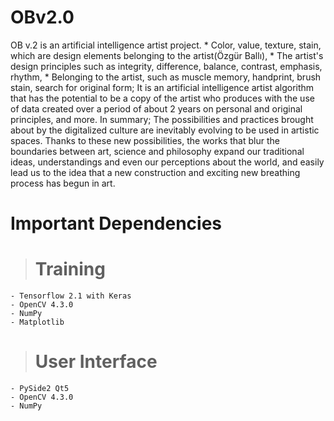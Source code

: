 # OBv2.0

OB v.2 is an artificial intelligence artist project. * Color, value, texture, stain, which are design elements belonging to the artist(Özgür Ballı), * The artist's design principles such as integrity, difference, balance, contrast, emphasis, rhythm, * Belonging to the artist, such as muscle memory, handprint, brush stain, search for original form; It is an artificial intelligence artist algorithm that has the potential to be a copy of the artist who produces with the use of data created over a period of about 2 years on personal and original principles, and more. In summary; The possibilities and practices brought about by the digitalized culture are inevitably evolving to be used in artistic spaces. Thanks to these new possibilities, the works that blur the boundaries between art, science and philosophy expand our traditional ideas, understandings and even our perceptions about the world, and easily lead us to the idea that a new construction and exciting new breathing process has begun in art.

# Important Dependencies

> # Training
    - Tensorflow 2.1 with Keras
    - OpenCV 4.3.0
    - NumPy
    - Matplotlib

> # User Interface
    - PySide2 Qt5
    - OpenCV 4.3.0
    - NumPy

